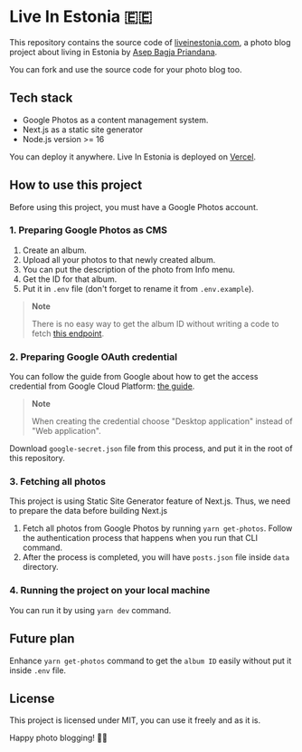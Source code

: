 # Live In Estonia 🇪🇪

This repository contains the source code of [liveinestonia.com](https://www.liveinestonia.com), a photo blog project about living in Estonia by [Asep Bagja Priandana](https://profile.asepbagja.com).

You can fork and use the source code for your photo blog too.

## Tech stack

- Google Photos as a content management system.
- Next.js as a static site generator
- Node.js version >= 16 

You can deploy it anywhere. Live In Estonia is deployed on [Vercel](https://vercel.com/new?utm_medium=default-template&filter=next.js&utm_source=create-next-app&utm_campaign=create-next-app-readme).

## How to use this project

Before using this project, you must have a Google Photos account.

### 1. Preparing Google Photos as CMS

1. Create an album.
2. Upload all your photos to that newly created album.
3. You can put the description of the photo from Info menu.
4. Get the ID for that album.
5. Put it in `.env` file (don't forget to rename it from `.env.example`).

> **Note**
>
> There is no easy way to get the album ID without writing a code to fetch [this endpoint](https://developers.google.com/photos/library/guides/list#listing-albums).

### 2. Preparing Google OAuth credential

You can follow the guide from Google about how to get the access credential from Google Cloud Platform: [the guide](https://developers.google.com/workspace/guides/create-credentials).

> **Note**
>
> When creating the credential choose "Desktop application" instead of "Web application".

Download `google-secret.json` file from this process, and put it in the root of this repository.

### 3. Fetching all photos

This project is using Static Site Generator feature of Next.js. Thus, we need to prepare the data before building Next.js

1. Fetch all photos from Google Photos by running `yarn get-photos`. Follow the authentication process that happens when you run that CLI command.
2. After the process is completed, you will have `posts.json` file inside `data` directory.

### 4. Running the project on your local machine

You can run it by using `yarn dev` command.

## Future plan

Enhance `yarn get-photos` command to get the `album ID` easily without put it inside `.env` file.

## License

This project is licensed under MIT, you can use it freely and as it is.

Happy photo blogging! 📸😄